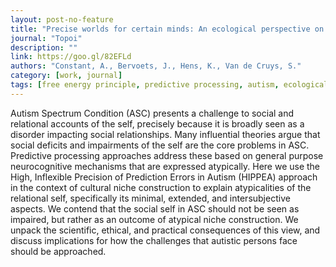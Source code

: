```yaml
---
layout: post-no-feature
title: "Precise worlds for certain minds: An ecological perspective on the relational self in autism"
journal: "Topoi"
description: ""
link: https://goo.gl/82EFLd
authors: "Constant, A., Bervoets, J., Hens, K., Van de Cruys, S."
category: [work, journal]
tags: [free energy principle, predictive processing, autism, ecological, self]
---
```


Autism Spectrum Condition (ASC) presents a challenge to social and relational accounts of the self, precisely because it is broadly seen as a disorder impacting social relationships. Many influential theories argue that social deficits and impairments of the self are the core problems in ASC. Predictive processing approaches address these based on general purpose neurocognitive mechanisms that are expressed atypically. Here we use the High, Inflexible Precision of Prediction Errors in Autism (HIPPEA) approach in the context of cultural niche construction to explain atypicalities of the relational self, specifically its minimal, extended, and intersubjective aspects. We contend that the social self in ASC should not be seen as impaired, but rather as an outcome of atypical niche construction. We unpack the scientific, ethical, and practical consequences of this view, and discuss implications for how the challenges that autistic persons face should be approached.
